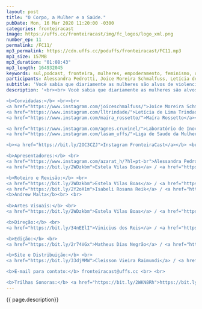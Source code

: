 ```yaml
---
layout: post
title: "O Corpo, a Mulher e a Saúde."
pubDate: Mon, 16 Mar 2020 11:20:00 -0300
categories: fronteiracast
image: https://uffs.cc/fronteiracast/img/fc_logos/logo_xml.png
number_ep: 11
permalink: /FC11/ 
mp3_permalink: https://cdn.uffs.cc/poduffs/fronteiracast/FC11.mp3
mp3_size: 157MB
mp3_duration: "01:08:43"
mp3_length: 164932045
keywords: sul,podcast, fronteira, mulheres, empoderamento, feminismo, universidade, igualdade, março, saude, violencia, obstetrica, maternidade
participants: Alessandra Pedrotti, Joice Moreira Schmalfuss, Letícia de Lima Trindade, Estela Vilas Boas e Maíra Rossetto
subtitle: 'Você sabia que diariamente as mulheres são alvos de violencia a preconceito na area da saude? Além de em muitos casos ficarem dependentes de determinados profissionais da saude. É sobre isso que falamos no terceiro episódio especial do mês da mulher!'
description: '<br><br> Você sabia que diariamente as mulheres são alvos de violencia a preconceito na area da saude? Além de em muitos casos ficarem dependentes de determinados profissionais da saude. É sobre isso que falamos no terceiro episódio especial do mês da mulher! Recebemos a professora Joice Schmalfuss do curso de Enfermagem da UFFS e trabalha com temas como a violencia obstetrica. A professora Letícia Trindade, do curso de Enfermagem da UDESC e a professora Maira Rossetto, do curso de Medicina da UFFS. No episódio conversamos sobre a violencia obstetrica e o preconceito dentro da area da saude.<br><br>

<b>Convidadas:</b> <br><br>
<a href="https://www.instagram.com/joiceschmalfuss/">Joice Moreira Schmalfuss</a><br><br>
<a href="https://www.instagram.com/lltrindade/">Letícia de Lima Trindade</a><br><br>
<a href="https://www.instagram.com/maira_rossetto/">Maíra Rossetto</a><br><br>

<a href="https://www.instagram.com/agnes.cruvinel/">Laboratório de Inovação e Ensino em Comunicação e Humanidades em Saúde (LABCS) </a> <br> 
<a href="https://www.instagram.com/lasam_uffs/">Liga de Saude da Mulher (LASAM)</a> <br><br>

<b><a href="https://bit.ly/2OC3CZJ">Instagram FronteiraCast</a></b> <br> <br>

<b>Apresentadores:</b> <br>
<a href="https://www.instagram.com/azarat_h/?hl=pt-br">Alessandra Pedrotti</a></a> <br>
<a href="https://bit.ly/2WDzkbm">Estela Vilas Boas</a> / <a href="https://bit.ly/2NK7aaK">Instagram</a> <br><br>

<b>Roteiro e Revisão:</b> <br>
<a href="https://bit.ly/2WDzkbm">Estela Vilas Boas</a> / <a href="https://bit.ly/2NK7aaK">Instagram</a> <br>
<a href="https://bit.ly/2Y2oX1m">Isabeli Rosana Reik</a> / <a href="https://bit.ly/35QCxHX">Instagram</a> <br>
<b>Andrew Malta</b><br> <br>
 
<b>Artes Visuais:</b> <br>
<a href="https://bit.ly/2WDzkbm">Estela Vilas Boas</a> / <a href="https://bit.ly/2NK7aaK">Instagram</a> <br> <br> 

<b>Direção:</b> <br>
<a href="https://bit.ly/34nEElI">Vinicius dos Reis</a> / <a href="https://bit.ly/2R5BEHi">Instagram</a> <br> <br>

<b>Edição:</b> <br> 
<a href="https://bit.ly/2r74VGx">Matheus Dias Negrão</a> / <a href="https://bit.ly/2rEOrG8">Instagram</a><br> <br>

<b>Site e Distribuição:</b> <br>
<a href="https://bit.ly/33djMMW">Cleisson Vieira Raimundi</a> / <a href="https://bit.ly/37U5J2s">Instagram</a> <br> 

<b>E-mail para contato:</b> fronteiracast@uffs.cc <br> <br>

<b>Trilhas Sonoras:</b> <a href="https://bit.ly/2WKN8Rh">https://bit.ly/2WKN8Rh</a> e <a href="https://bit.ly/36BUyer">https://bit.ly/36BUyer</a> '
---
```


{{ page.description}}
